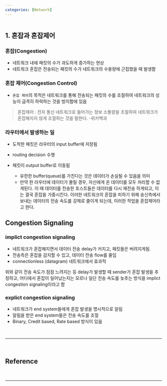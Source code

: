 ```yaml
---
categories: [Network]
---
```


<p><img src=""></p>

## 1. 혼잡과 혼잡제어

### 혼잡(Congestion)
- 네트워크 내에 패킷의 수가 과도하게 증가하는 현상
- 네트워크 혼잡은 전송되는 패킷의 수가 네트워크의 수용량에 근접했을 때 발생함

### 혼잡 제어(Congestion Control)
- `혼잡 제어`의 목적은 네트워크를 통해 전송되는 패킷의 수를 조절하여 네트워크의 성능이 급격히 하락하는 것을 방지함에 있음

> 혼잡제어 : 전자 통신 네트워크로 들어가는 정보 소통량을 조절하여 네트워크가 혼잡해지지 않게 조절하는 것을 말한다. -위키백과

### 라우터에서 발생하는 일
- 도착한 패킷은 라우터의 input buffer에 저장됨
- routing decision 수행
- 패킷이 output buffer로 이동됨
  
  - 유한한 buffer(queue)를 가진다는 것은 데이터가 손실될 수 있음을 의미
  - 만약 한 라우터에 데이터가 몰릴 경우, 자신에게 온 데이터를 모두 처리할 수 없게된다. 이 때 데이터를 전송한 호스트들은 데이터를 다시 재전송 하게되고, 이는 결국 혼잡을 가중시킨다. 이러한 네트워크의 혼잡을 피하기 위해 송신측에서 보내는 데이터의 전송 속도를 강제로 줄이게 되는데, 이러한 작업을 혼잡제어라고 한다.

## Congestion Signaling

### implict congestion signaling
- 네트워크가 혼잡해지면서 데이터 전송 delay가 커지고, 패킷들은 버려지게됨.
- 전송측은 혼잡을 감지할 수 있고, 데이터 전송 flow를 줄임
- connectionless (datagram) 네트워크에서 효과적

위와 같이 전송 속도가 점점 느려지는 등 delay가 발생할 때 sender가 혼잡 발생을 추정하고, 어디에서 혼잡이 일어났는지는 모르나 일단 전송 속도를 늦추는 방식을 implict congestion signaling이라고 함

### explict congestion signaling
- 네트워크가 end system들에게 혼잡 발생을 명시적으로 알림
- 알림을 받은 end system들은 전송 속도를 조절
- Binary, Credit based, Rate based 방식이 있음

<br>
<hr/>
<br>

## Reference


<br>
<hr/>
<br>

<script src="https://utteranc.es/client.js"
        repo="J-I-H-O/J-I-H-O.github.io"
        issue-term="pathname"
        theme="github-light"
        crossorigin="anonymous"
        async>
</script>